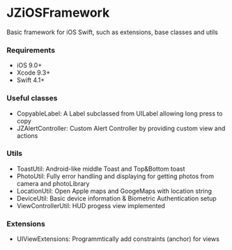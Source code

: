 # JZiOSFramework

Basic framework for iOS Swift, such as extensions, base classes and utils

### Requirements

- iOS 9.0+
- Xcode 9.3+
- Swift 4.1+

### Useful classes

- CopyableLabel: A Label subclassed from UILabel allowing long press to copy
- JZAlertController: Custom Alert Controller by providing custom view and actions

### Utils

- ToastUtil: Android-like middle Toast and Top&Bottom toast
- PhotoUtil: Fully error handling and displaying for getting photos from camera and photoLibrary
- LocationUtil: Open Apple maps and GoogeMaps with location string
- DeviceUtil: Basic device information & Biometric Authentication setup
- ViewControllerUtil: HUD progess view implemented

### Extensions

- UIViewExtensions: Programmtically add constraints (anchor) for views
